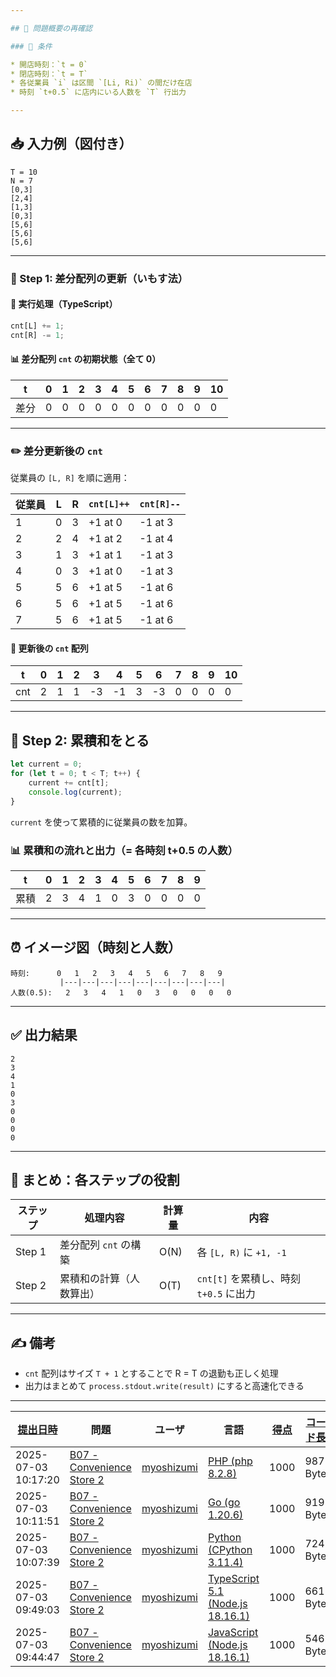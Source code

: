 ```yaml
---

## 🏪 問題概要の再確認

### 📌 条件

* 開店時刻：`t = 0`
* 閉店時刻：`t = T`
* 各従業員 `i` は区間 `[Li, Ri)` の間だけ在店
* 時刻 `t+0.5` に店内にいる人数を `T` 行出力

---
```


## 📥 入力例（図付き）

```
T = 10
N = 7
[0,3]
[2,4]
[1,3]
[0,3]
[5,6]
[5,6]
[5,6]
```

---

### 🧭 Step 1: 差分配列の更新（いもす法）

#### 🧮 実行処理（TypeScript）

```ts
cnt[L] += 1;
cnt[R] -= 1;
```

#### 📊 差分配列 `cnt` の初期状態（全て 0）

| t    | 0   | 1   | 2   | 3   | 4   | 5   | 6   | 7   | 8   | 9   | 10  |
| ---- | --- | --- | --- | --- | --- | --- | --- | --- | --- | --- | --- |
| 差分 | 0   | 0   | 0   | 0   | 0   | 0   | 0   | 0   | 0   | 0   | 0   |

---

### ✏️ 差分更新後の `cnt`

従業員の `[L, R]` を順に適用：

| 従業員 | L   | R   | `cnt[L]++` | `cnt[R]--` |
| ------ | --- | --- | ---------- | ---------- |
| 1      | 0   | 3   | +1 at 0    | -1 at 3    |
| 2      | 2   | 4   | +1 at 2    | -1 at 4    |
| 3      | 1   | 3   | +1 at 1    | -1 at 3    |
| 4      | 0   | 3   | +1 at 0    | -1 at 3    |
| 5      | 5   | 6   | +1 at 5    | -1 at 6    |
| 6      | 5   | 6   | +1 at 5    | -1 at 6    |
| 7      | 5   | 6   | +1 at 5    | -1 at 6    |

#### 🧮 更新後の `cnt` 配列

| t   | 0   | 1   | 2   | 3   | 4   | 5   | 6   | 7   | 8   | 9   | 10  |
| --- | --- | --- | --- | --- | --- | --- | --- | --- | --- | --- | --- |
| cnt | 2   | 1   | 1   | -3  | -1  | 3   | -3  | 0   | 0   | 0   | 0   |

---

## 🔄 Step 2: 累積和をとる

```ts
let current = 0;
for (let t = 0; t < T; t++) {
    current += cnt[t];
    console.log(current);
}
```

`current` を使って累積的に従業員の数を加算。

### 📊 累積和の流れと出力（= 各時刻 t+0.5 の人数）

| t    | 0   | 1   | 2   | 3   | 4   | 5   | 6   | 7   | 8   | 9   |
| ---- | --- | --- | --- | --- | --- | --- | --- | --- | --- | --- |
| 累積 | 2   | 3   | 4   | 1   | 0   | 3   | 0   | 0   | 0   | 0   |

---

## ⏰ イメージ図（時刻と人数）

```
時刻:      0   1   2   3   4   5   6   7   8   9
           |---|---|---|---|---|---|---|---|---|
人数(0.5):   2   3   4   1   0   3   0   0   0   0
```

---

## ✅ 出力結果

```
2
3
4
1
0
3
0
0
0
0
```

---

## 🧠 まとめ：各ステップの役割

| ステップ | 処理内容                 | 計算量 | 内容                                   |
| -------- | ------------------------ | ------ | -------------------------------------- |
| Step 1   | 差分配列 `cnt` の構築    | O(N)   | 各 `[L, R)` に `+1, -1`                |
| Step 2   | 累積和の計算（人数算出） | O(T)   | `cnt[t]` を累積し、時刻 `t+0.5` に出力 |

---

## ✍️ 備考

- `cnt` 配列はサイズ `T + 1` とすることで R = T の退勤も正しく処理
- 出力はまとめて `process.stdout.write(result)` にすると高速化できる

---

| [提出日時](https://atcoder.jp/contests/tessoku-book/submissions/me?desc=true&orderBy=created) | 問題                                                                                              | ユーザ                                            | 言語                                                                                                        | [得点](https://atcoder.jp/contests/tessoku-book/submissions/me?desc=true&orderBy=score) | [コード長](https://atcoder.jp/contests/tessoku-book/submissions/me?orderBy=source_length) | 結果 | [実行時間](https://atcoder.jp/contests/tessoku-book/submissions/me?orderBy=time_consumption) | [メモリ](https://atcoder.jp/contests/tessoku-book/submissions/me?orderBy=memory_consumption) |                                                                       |
| --------------------------------------------------------------------------------------------- | ------------------------------------------------------------------------------------------------- | ------------------------------------------------- | ----------------------------------------------------------------------------------------------------------- | --------------------------------------------------------------------------------------- | ----------------------------------------------------------------------------------------- | ---- | -------------------------------------------------------------------------------------------- | -------------------------------------------------------------------------------------------- | --------------------------------------------------------------------- |
| 2025-07-03 10:17:20                                                                           | [B07 - Convenience Store 2](https://atcoder.jp/contests/tessoku-book/tasks/math_and_algorithm_al) | [myoshizumi](https://atcoder.jp/users/myoshizumi) | [PHP (php 8.2.8)](https://atcoder.jp/contests/tessoku-book/submissions/me?f.Language=5016)                  | 1000                                                                                    | 987 Byte                                                                                  |      | 639 ms                                                                                       | 29068 KiB                                                                                    | [詳細](https://atcoder.jp/contests/tessoku-book/submissions/67248374) |
| 2025-07-03 10:11:51                                                                           | [B07 - Convenience Store 2](https://atcoder.jp/contests/tessoku-book/tasks/math_and_algorithm_al) | [myoshizumi](https://atcoder.jp/users/myoshizumi) | [Go (go 1.20.6)](https://atcoder.jp/contests/tessoku-book/submissions/me?f.Language=5002)                   | 1000                                                                                    | 919 Byte                                                                                  |      | 118 ms                                                                                       | 15736 KiB                                                                                    | [詳細](https://atcoder.jp/contests/tessoku-book/submissions/67248295) |
| 2025-07-03 10:07:39                                                                           | [B07 - Convenience Store 2](https://atcoder.jp/contests/tessoku-book/tasks/math_and_algorithm_al) | [myoshizumi](https://atcoder.jp/users/myoshizumi) | [Python (CPython 3.11.4)](https://atcoder.jp/contests/tessoku-book/submissions/me?f.Language=5055)          | 1000                                                                                    | 724 Byte                                                                                  |      | 301 ms                                                                                       | 56448 KiB                                                                                    | [詳細](https://atcoder.jp/contests/tessoku-book/submissions/67248254) |
| 2025-07-03 09:49:03                                                                           | [B07 - Convenience Store 2](https://atcoder.jp/contests/tessoku-book/tasks/math_and_algorithm_al) | [myoshizumi](https://atcoder.jp/users/myoshizumi) | [TypeScript 5.1 (Node.js 18.16.1)](https://atcoder.jp/contests/tessoku-book/submissions/me?f.Language=5058) | 1000                                                                                    | 661 Byte                                                                                  |      | 472 ms                                                                                       | 134216 KiB                                                                                   | [詳細](https://atcoder.jp/contests/tessoku-book/submissions/67248019) |
| 2025-07-03 09:44:47                                                                           | [B07 - Convenience Store 2](https://atcoder.jp/contests/tessoku-book/tasks/math_and_algorithm_al) | [myoshizumi](https://atcoder.jp/users/myoshizumi) | [JavaScript (Node.js 18.16.1)](https://atcoder.jp/contests/tessoku-book/submissions/me?f.Language=5009)     | 1000                                                                                    | 546 Byte                                                                                  |      | 1845 ms                                                                                      | 123988 KiB                                                                                   | [詳細](https://atcoder.jp/contests/tessoku-book/submissions/67247958) |
